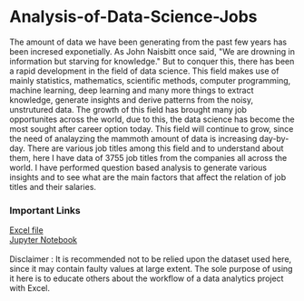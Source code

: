 # Analysis-of-Data-Science-Jobs
The amount of data we have been generating from the past few years has been incresed exponetially. As John Naisbitt once said, "We are drowning in information but starving for knowledge." But to conquer this, there has been a rapid development in the field of data science. This field makes use of mainly statistics, mathematics, scientific methods, computer programming, machine learning, deep learning and many more things to extract knowledge, generate insights and derive patterns from the noisy, unstrutured data. The growth of this field has brought many job opportunites across the world, due to this, the data science has become the most sought after career option today. This field will continue to grow, since the need of analayzing the mammoth amount of data is increasing day-by-day. There are various job titles among this field and to understand about them, here I have data of 3755 job titles from the companies all across the world. I have performed question based analysis to generate various insights and to see what are the main factors that affect the relation of job titles and their salaries.
### Important Links
[Excel file](https://docs.google.com/spreadsheets/d/1JfCRYzNtamRt2gefvnqlEeN3evmkvJsd/editusp=share_link&ouid=112452469875117132224&rtpof=true&sd=true)<br>[Jupyter Notebook](https://github.com/prasadposture/Analysis-of-Data-Science-Jobs/blob/main/Analysis-of-Data-Science-Jobs.ipynb)
<br>
<br>
Disclaimer : It is recommended not to be relied upon the dataset used here, since it may contain faulty values at large extent. The sole purpose of using it here is to educate others about the workflow of a data analytics project with Excel.
